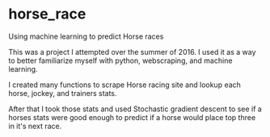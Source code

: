 # horse_race
Using machine learning to predict Horse races

This was a project I attempted over the summer of 2016.
I used it as a way to better familiarize myself with python, webscraping, and machine learning.

I created many functions to scrape Horse racing site and lookup each horse, jockey, and trainers stats.

After that I took those stats and used Stochastic gradient descent to see if a horses stats were good enough
to predict if a horse would place top three in it's next race.

